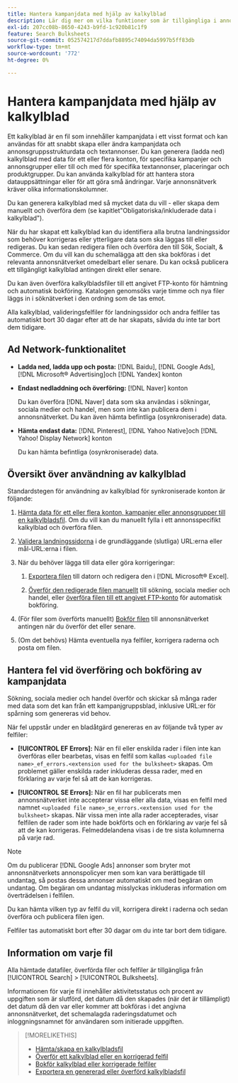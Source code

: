 ```yaml
---
title: Hantera kampanjdata med hjälp av kalkylblad
description: Lär dig mer om vilka funktioner som är tillgängliga i annonsnätverk, arbetsflödet för kalkylblad och felhanteringen.
exl-id: 207cc08b-8650-4243-b9fd-1c920b81c1f9
feature: Search Bulksheets
source-git-commit: 052574217d7ddafb8895c74094da5997b5ff83db
workflow-type: tm+mt
source-wordcount: '772'
ht-degree: 0%

---
```


# Hantera kampanjdata med hjälp av kalkylblad

Ett kalkylblad är en fil som innehåller kampanjdata i ett visst format och kan användas för att snabbt skapa eller ändra kampanjdata och annonsgruppsstrukturdata och textannonser. Du kan generera (ladda ned) kalkylblad med data för ett eller flera konton, för specifika kampanjer och annonsgrupper eller till och med för specifika textannonser, placeringar och produktgrupper. Du kan använda kalkylblad för att hantera stora datauppsättningar eller för att göra små ändringar. Varje annonsnätverk kräver olika informationskolumner.

Du kan generera kalkylblad med så mycket data du vill - eller skapa dem manuellt och överföra dem (se kapitlet&quot;Obligatoriska/inkluderade data i kalkylblad&quot;).

När du har skapat ett kalkylblad kan du identifiera alla brutna landningssidor som behöver korrigeras eller ytterligare data som ska läggas till eller redigeras. Du kan sedan redigera filen och överföra den till Sök, Socialt, &amp; Commerce. Om du vill kan du schemalägga att den ska bokföras i det relevanta annonsnätverket omedelbart eller senare. Du kan också publicera ett tillgängligt kalkylblad antingen direkt eller senare.

Du kan även överföra kalkylbladsfiler till ett angivet FTP-konto för hämtning och automatisk bokföring. Katalogen genomsöks varje timme och nya filer läggs in i söknätverket i den ordning som de tas emot.

Alla kalkylblad, valideringsfelfiler för landningssidor och andra felfiler tas automatiskt bort 30 dagar efter att de har skapats, såvida du inte tar bort dem tidigare.

## Ad Network-funktionalitet

* **Ladda ned, ladda upp och posta:**  [!DNL Baidu], [!DNL Google Ads], [!DNL Microsoft® Advertising]och [!DNL Yandex] konton

* **Endast nedladdning och överföring:** [!DNL Naver] konton

  Du kan överföra [!DNL Naver] data som ska användas i sökningar, sociala medier och handel, men som inte kan publicera dem i annonsnätverket. Du kan även hämta befintliga (osynkroniserade) data.

* **Hämta endast data:**  [!DNL Pinterest], [!DNL Yahoo Native]och [!DNL Yahoo! Display Network] konton

  Du kan hämta befintliga (osynkroniserade) data.

## Översikt över användning av kalkylblad

Standardstegen för användning av kalkylblad för synkroniserade konton är följande:

<!-- insert image
  [EDIT/RECREATE FILE to replace "search engine"]
-->

1. [Hämta data för ett eller flera konton, kampanjer eller annonsgrupper till en kalkylbladsfil](bulksheet-download.md). Om du vill kan du manuellt fylla i ett annonsspecifikt kalkylblad och överföra filen.

1. [Validera landningssidorna](bulksheet-validate-landing-pages.md) i de grundläggande (slutliga) URL:erna eller mål-URL:erna i filen.

1. När du behöver lägga till data eller göra korrigeringar:

   1. [Exportera filen](bulksheet-export.md) till datorn och redigera den i [!DNL Microsoft® Excel].

   1. [Överför den redigerade filen manuellt](bulksheet-upload.md) till sökning, sociala medier och handel, eller [överföra filen till ett angivet FTP-konto](bulksheet-ftp-account.md) för automatisk bokföring.

1. (För filer som överförts manuellt) [Bokför filen](bulksheet-post.md) till annonsnätverket antingen när du överför det eller senare.

1. (Om det behövs) Hämta eventuella nya felfiler, korrigera raderna och posta om filen.

## Hantera fel vid överföring och bokföring av kampanjdata

Sökning, sociala medier och handel överför och skickar så många rader med data som det kan från ett kampanjgruppsblad, inklusive URL:er för spårning som genereras vid behov.

När fel uppstår under en bladåtgärd genereras en av följande två typer av felfiler:

* **[!UICONTROL EF Errors]:**  När en fil eller enskilda rader i filen inte kan överföras eller bearbetas, visas en felfil som kallas `<uploaded file name>_ef_errors.<extension used for the bulksheet>` skapas. Om problemet gäller enskilda rader inkluderas dessa rader, med en förklaring av varje fel så att de kan korrigeras.

* **[!UICONTROL SE Errors]:**  När en fil har publicerats men annonsnätverket inte accepterar vissa eller alla data, visas en felfil med namnet `<uploaded file name>_se_errors.<extension used for the bulksheet>` skapas. När vissa men inte alla rader accepterades, visar felfilen de rader som inte hade bokförts och en förklaring av varje fel så att de kan korrigeras. Felmeddelandena visas i de tre sista kolumnerna på varje rad.

>[!NOTE]
>
>Om du publicerar [!DNL Google Ads] annonser som bryter mot annonsnätverkets annonspolicyer men som kan vara berättigade till undantag, så postas dessa annonser automatiskt om med begäran om undantag. Om begäran om undantag misslyckas inkluderas information om överträdelsen i felfilen.

Du kan hämta vilken typ av felfil du vill, korrigera direkt i raderna och sedan överföra och publicera filen igen.

Felfiler tas automatiskt bort efter 30 dagar om du inte tar bort dem tidigare.

## Information om varje fil

Alla hämtade datafiler, överförda filer och felfiler är tillgängliga från [!UICONTROL Search] > [!UICONTROL Bulksheets].

Informationen för varje fil innehåller aktivitetsstatus och procent av uppgiften som är slutförd, det datum då den skapades (när det är tillämpligt) det datum då den var eller kommer att bokföras i det angivna annonsnätverket, det schemalagda raderingsdatumet och inloggningsnamnet för användaren som initierade uppgiften.

>[!MORELIKETHIS]
>
>* [Hämta/skapa en kalkylbladsfil](/help/search-social-commerce/campaign-management/bulksheets/bulksheet-download.md)
>* [Överför ett kalkylblad eller en korrigerad felfil](bulksheet-upload.md)
>* [Bokför kalkylblad eller korrigerade felfiler](bulksheet-post.md)
>* [Exportera en genererad eller överförd kalkylbladsfil](bulksheet-export.md)
